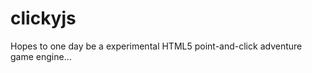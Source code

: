 clickyjs
========

Hopes to one day be a experimental HTML5 point-and-click adventure game engine...